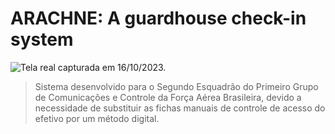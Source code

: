 # ARACHNE: A guardhouse check-in system

![Tela real capturada em 16/10/2023.](https://i.imgur.com/HJOf553.png)

> Sistema desenvolvido para o Segundo Esquadrão do Primeiro Grupo de Comunicações e Controle da Força Aérea Brasileira, devido a necessidade de substituir as fichas manuais de controle de acesso do efetivo por um método digital.
